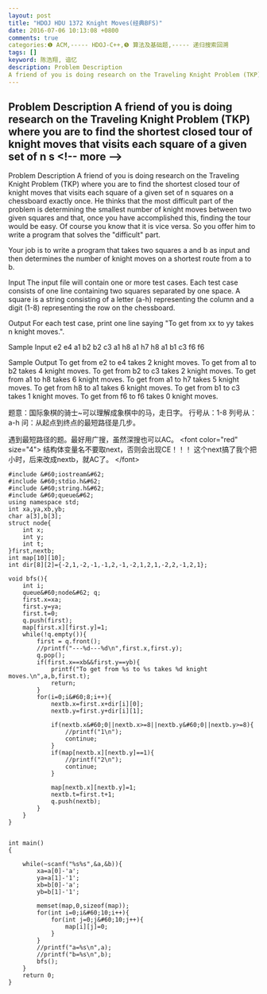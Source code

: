 ```yaml
---
layout: post
title: "HDOJ HDU 1372 Knight Moves(经典BFS)"
date: 2016-07-06 10:13:08 +0800
comments: true
categories:❶ ACM,----- HDOJ-C++,❺ 算法及基础题,----- 递归搜索回溯
tags: []
keyword: 陈浩翔, 谙忆
description: Problem Description 
A friend of you is doing research on the Traveling Knight Problem (TKP) where you are to find the shortest closed tour of knight moves that visits each square of a given set of n s 
---
```



Problem Description 
A friend of you is doing research on the Traveling Knight Problem (TKP) where you are to find the shortest closed tour of knight moves that visits each square of a given set of n s
&#60;!-- more --&#62;
----------

Problem Description
A friend of you is doing research on the Traveling Knight Problem (TKP) where you are to find the shortest closed tour of knight moves that visits each square of a given set of n squares on a chessboard exactly once. He thinks that the most difficult part of the problem is determining the smallest number of knight moves between two given squares and that, once you have accomplished this, finding the tour would be easy.
Of course you know that it is vice versa. So you offer him to write a program that solves the "difficult" part. 

Your job is to write a program that takes two squares a and b as input and then determines the number of knight moves on a shortest route from a to b. 

 

Input
The input file will contain one or more test cases. Each test case consists of one line containing two squares separated by one space. A square is a string consisting of a letter (a-h) representing the column and a digit (1-8) representing the row on the chessboard. 

 

Output
For each test case, print one line saying "To get from xx to yy takes n knight moves.". 

 

Sample Input
e2 e4
a1 b2
b2 c3
a1 h8
a1 h7
h8 a1
b1 c3
f6 f6
 

Sample Output
To get from e2 to e4 takes 2 knight moves.
To get from a1 to b2 takes 4 knight moves.
To get from b2 to c3 takes 2 knight moves.
To get from a1 to h8 takes 6 knight moves.
To get from a1 to h7 takes 5 knight moves.
To get from h8 to a1 takes 6 knight moves.
To get from b1 to c3 takes 1 knight moves.
To get from f6 to f6 takes 0 knight moves.


题意：国际象棋的骑士~可以理解成象棋中的马，走日字。
行号从：1-8
列号从：a-h
问：从起点到终点的最短路径是几步。


遇到最短路径的题。最好用广搜，虽然深搜也可以AC。
&#60;font color="red" size="4"&#62;
结构体变量名不要取next，否则会出现CE！！！
这个next搞了我个把小时，后来改成nextb，就AC了。
&#60;/font&#62;

```
#include &#60;iostream&#62;
#include &#60;stdio.h&#62;
#include &#60;string.h&#62;
#include &#60;queue&#62;
using namespace std;
int xa,ya,xb,yb;
char a[3],b[3];
struct node{
    int x;
    int y;
    int t;
}first,nextb;
int map[10][10];
int dir[8][2]={-2,1,-2,-1,-1,2,-1,-2,1,2,1,-2,2,-1,2,1};

void bfs(){
    int i;
    queue&#60;node&#62; q;
    first.x=xa;
    first.y=ya;
    first.t=0;
    q.push(first);
    map[first.x][first.y]=1;
    while(!q.empty()){
        first = q.front();
        //printf("---%d---%d\n",first.x,first.y);
        q.pop();
        if(first.x==xb&&first.y==yb){
            printf("To get from %s to %s takes %d knight moves.\n",a,b,first.t);
            return;
        }
        for(i=0;i&#60;8;i++){
            nextb.x=first.x+dir[i][0];
            nextb.y=first.y+dir[i][1];

            if(nextb.x&#60;0||nextb.x>=8||nextb.y&#60;0||nextb.y>=8){
                //printf("1\n");
                continue;
            }
            if(map[nextb.x][nextb.y]==1){
                //printf("2\n");
                continue;
            }

            map[nextb.x][nextb.y]=1;
            nextb.t=first.t+1;
            q.push(nextb);
        }
    }
}


int main()
{

    while(~scanf("%s%s",&a,&b)){
        xa=a[0]-'a';
        ya=a[1]-'1';
        xb=b[0]-'a';
        yb=b[1]-'1';

        memset(map,0,sizeof(map));
        for(int i=0;i&#60;10;i++){
            for(int j=0;j&#60;10;j++){
                map[i][j]=0;
            }
        }
        //printf("a=%s\n",a);
        //printf("b=%s\n",b);
        bfs();
    }
    return 0;
}

```